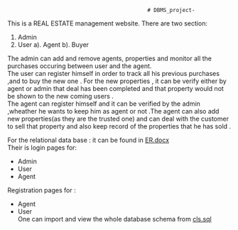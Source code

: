                                                 # DBMS_project-

This is a REAL ESTATE management website.
There are two section:
1. Admin
2. User
  a). Agent
  b). Buyer

The admin can add and remove agents, properties and monitor all the purchases occuring between user and the agent. <br>
The user can register himself in order to track all his previous purchases ,and to buy the new one . For the new properties , it can be verify either by agent or admin that deal has been completed and that property would not be shown to the new coming users .<br>
The agent can register himself and it can be verified by the admin ,wheather he wants to keep him as agent or not .The agent can also add new properties(as they are the trusted one) and can deal with the customer to sell that property and also keep record of the properties that he has sold .

For the relational data base : it can be found in [ER.docx](https://github.com/thrylos2307/DBMS_project-/blob/master/ER.docx) <br>
Their is login pages for:<br> 
* Admin 
* User
* Agent

Registration pages for :
* Agent
* User<br>
One can  import and view the whole database schema from [cls.sql](https://github.com/thrylos2307/DBMS_project-/blob/master/cls.sql)

